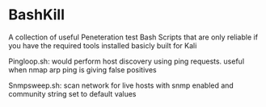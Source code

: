 # BashKill
A collection of useful Peneteration test Bash Scripts that are only reliable if you have the required tools installed basicly built for Kali

Pingloop.sh:
would perform host discovery using ping requests. useful when nmap arp ping is giving false positives

Snmpsweep.sh:
scan network for live hosts with snmp enabled and community string set to default values

